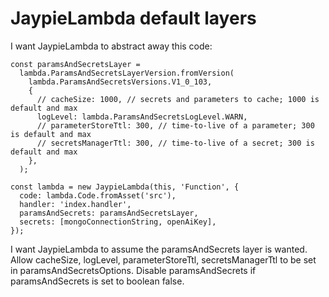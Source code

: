 # JaypieLambda default layers

I want JaypieLambda to abstract away this code:

```
const paramsAndSecretsLayer =
  lambda.ParamsAndSecretsLayerVersion.fromVersion(
    lambda.ParamsAndSecretsVersions.V1_0_103,
    {
      // cacheSize: 1000, // secrets and parameters to cache; 1000 is default and max
      logLevel: lambda.ParamsAndSecretsLogLevel.WARN,
      // parameterStoreTtl: 300, // time-to-live of a parameter; 300 is default and max
      // secretsManagerTtl: 300, // time-to-live of a secret; 300 is default and max
    },
  );

const lambda = new JaypieLambda(this, 'Function', {
  code: lambda.Code.fromAsset('src'),
  handler: 'index.handler',
  paramsAndSecrets: paramsAndSecretsLayer,
  secrets: [mongoConnectionString, openAiKey],
});
```

I want JaypieLambda to assume the paramsAndSecrets layer is wanted.
Allow cacheSize, logLevel, parameterStoreTtl, secretsManagerTtl to be set in paramsAndSecretsOptions.
Disable paramsAndSecrets if paramsAndSecrets is set to boolean false.